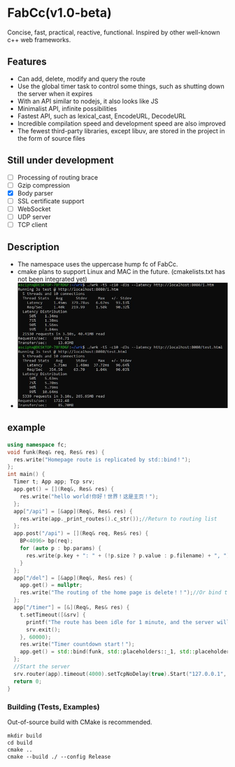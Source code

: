 # FabCc(v1.0-beta)
Concise, fast, practical, reactive, functional. Inspired by other well-known c++ web frameworks.

## Features
- Can add, delete, modify and query the route
- Use the global timer task to control some things, such as shutting down the server when it expires
- With an API similar to nodejs, it also looks like JS
- Minimalist API, infinite possibilities
- Fastest API, such as lexical_cast, EncodeURL, DecodeURL
- Incredible compilation speed and development speed are also improved
- The fewest third-party libraries, except libuv, are stored in the project in the form of source files

## Still under development
- [ ] Processing of routing brace
- [ ] Gzip compression
- [x] Body parser
- [ ] SSL certificate support
- [ ] WebSocket
- [ ] UDP server
- [ ] TCP client

## Description
- The namespace uses the uppercase hump fc of FabCc.
- cmake plans to support Linux and MAC in the future. (cmakelists.txt has not been integrated yet)
- ![test](./test.jpg)

## example
```c++
using namespace fc;
void funk(Req& req, Res& res) {
  res.write("Homepage route is replicated by std::bind！");
};
int main() {
  Timer t; App app; Tcp srv;
  app.get() = [](Req&, Res& res) {
	res.write("hello world!你好！世界！这是主页！");
  };
  app["/api"] = [&app](Req&, Res& res) {
	res.write(app._print_routes().c_str());//Return to routing list
  };
  app.post("/api") = [](Req& req, Res& res) {
	BP<4096> bp(req);
	for (auto p : bp.params) {
	  res.write(p.key + ": " + (!p.size ? p.value : p.filename) + ", ");
	}
  };
  app["/del"] = [&app](Req&, Res& res) {
	app.get() = nullptr;
	res.write("The routing of the home page is delete！！");//Or bind the void method in the following std::bind way
  };
  app["/timer"] = [&](Req&, Res& res) {
	t.setTimeout([&srv] {
	  printf("The route has been idle for 1 minute, and the server will shut down automatically！！");
	  srv.exit();
	}, 60000);
	res.write("Timer countdown start！");
	app.get() = std::bind(funk, std::placeholders::_1, std::placeholders::_2);
  };
  //Start the server
  srv.router(app).timeout(4000).setTcpNoDelay(true).Start("127.0.0.1", 8080);
  return 0;
}
```

### Building (Tests, Examples)
Out-of-source build with CMake is recommended.
```
mkdir build
cd build
cmake ..
cmake --build ./ --config Release
```
